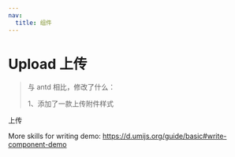 ```yaml
---
nav:
  title: 组件
---
```


# Upload 上传

> 与 antd 相比，修改了什么：
>
> 1、添加了一款上传附件样式

上传

<code src="./demo-1.jsx"></code>

More skills for writing demo: https://d.umijs.org/guide/basic#write-component-demo
